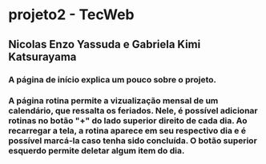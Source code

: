 # projeto2 - TecWeb

## Nicolas Enzo Yassuda e Gabriela Kimi Katsurayama

### A página de início explica um pouco sobre o projeto. 

### A página rotina permite a vizualização mensal de um calendário, que ressalta os feriados. Nele, é possível adicionar rotinas no botão "+" do lado superior direito de cada dia. Ao recarregar a tela, a rotina aparece em seu respectivo dia e é possível marcá-la caso tenha sido concluída. O botão superior esquerdo permite deletar algum item do dia. 